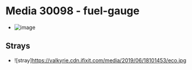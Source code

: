 # Media 30098 - fuel-gauge

- ![image](https://valkyrie.cdn.ifixit.com/media/2019/06/18101453/fuel-gauge.jpg)

## Strays
- ![stray]https://valkyrie.cdn.ifixit.com/media/2019/06/18101453/eco.jpg